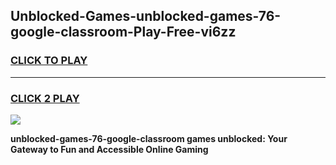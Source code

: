 
## Unblocked-Games-unblocked-games-76-google-classroom-Play-Free-vi6zz
<h3>
<a href="https://premium76.site?title=unblocked-games-76-google-classroom&ref=18A1">CLICK TO PLAY</a></h3>
<hr>

<h3>
<a href="https://premium76.site?title=unblocked-games-76-google-classroom&ref=18A1">CLICK 2 PLAY</a>
  
</h3>

<a href="https://premium76.site?title=unblocked-games-76-google-classroom&ref=18A1"><img src="https://clearcache.store/games.png"></a>


**unblocked-games-76-google-classroom games unblocked: Your Gateway to Fun and Accessible Online Gaming**
